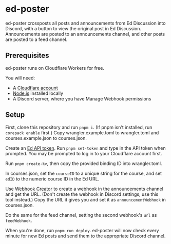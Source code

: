 # ed-poster

ed-poster crossposts all posts and announcements from Ed Discussion into Discord, with a button to view the original post in Ed Discussion. Announcements are posted to an announcements channel, and other posts are posted to a feed channel.

## Prerequisites

ed-poster runs on Cloudflare Workers for free.

You will need:
* A [Cloudflare account](https://dash.cloudflare.com/sign-up)
* [Node.js](https://nodejs.org/en) installed locally
* A Discord server, where you have Manage Webhook permissions

## Setup

First, clone this repository and run `pnpm i`. (If pnpm isn't installed, run `corepack enable` first.) Copy wrangler.example.toml to wrangler.toml and courses.example.json to courses.json.

Create an [Ed API token](https://edstem.org/us/settings/api-tokens). Run `pnpm set-token` and type in the API token when prompted. You may be prompted to log in to your Cloudflare account first.

Run `pnpm create-kv`, then copy the provided binding ID into wrangler.toml.

In courses.json, set the `courseID`	to a unique string for the course, and set `edID` to the numeric course ID in the Ed URL.

Use [Webhook Creator](https://webhook-creator.advaith.workers.dev) to create a webhook in the announcements channel and get the URL. (Don't create the webhook in Discord settings, use this tool instead.) Copy the URL it gives you and set it as `announcementWebhook` in courses.json.

Do the same for the feed channel, setting the second webhook's `url` as `feedWebhook`.

When you're done, run `pnpm run deploy`. ed-poster will now check every minute for new Ed posts and send them to the appropriate Discord channel.
